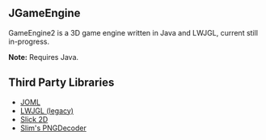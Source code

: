 <h2>JGameEngine</h2>
GameEngine2 is a 3D game engine written in Java and LWJGL, current still in-progress.

<b>Note:</b> Requires Java.

<h2>Third Party Libraries</h2>
<ul>
<li><a href="https://github.com/JOML-CI/JOML">JOML</a></li>
<li><a href="http://legacy.lwjgl.org/">LWJGL (legacy)</a></li>
<li><a href="http://slick.ninjacave.com/">Slick 2D</a></li>
<li><a href="https://github.com/mattdesl/slim/blob/master/slim/src/slim/texture/io/PNGDecoder.java">Slim's PNGDecoder</a></li>
</ul>
